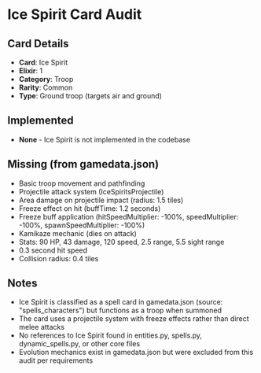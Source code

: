 # Ice Spirit Card Audit

## Card Details
- **Card**: Ice Spirit
- **Elixir**: 1
- **Category**: Troop
- **Rarity**: Common
- **Type**: Ground troop (targets air and ground)

## Implemented
- **None** - Ice Spirit is not implemented in the codebase

## Missing (from gamedata.json)
- Basic troop movement and pathfinding
- Projectile attack system (IceSpiritsProjectile)
- Area damage on projectile impact (radius: 1.5 tiles)
- Freeze effect on hit (buffTime: 1.2 seconds)
- Freeze buff application (hitSpeedMultiplier: -100%, speedMultiplier: -100%, spawnSpeedMultiplier: -100%)
- Kamikaze mechanic (dies on attack)
- Stats: 90 HP, 43 damage, 120 speed, 2.5 range, 5.5 sight range
- 0.3 second hit speed
- Collision radius: 0.4 tiles

## Notes
- Ice Spirit is classified as a spell card in gamedata.json (source: "spells_characters") but functions as a troop when summoned
- The card uses a projectile system with freeze effects rather than direct melee attacks
- No references to Ice Spirit found in entities.py, spells.py, dynamic_spells.py, or other core files
- Evolution mechanics exist in gamedata.json but were excluded from this audit per requirements